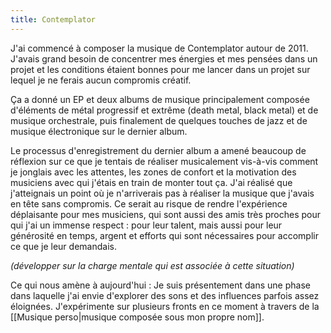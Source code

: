 ```yaml
---
title: Contemplator
---
```


J'ai commencé à composer la musique de Contemplator autour de 2011. J'avais grand besoin de concentrer mes énergies et mes pensées dans un projet et les conditions étaient bonnes  pour me lancer dans un projet sur lequel je ne ferais aucun compromis créatif.

Ça a donné un EP et deux albums de musique principalement composée d'éléments de métal progressif et extrême (death metal, black metal) et de musique orchestrale, puis finalement de quelques touches de jazz et de musique électronique sur le dernier album.

Le processus d'enregistrement du dernier album a amené beaucoup de réflexion sur ce que je tentais de réaliser musicalement vis-à-vis comment je jonglais avec les attentes, les zones de confort et la motivation des musiciens avec qui j'étais en train de monter tout ça. J'ai réalisé que j'atteignais un point où je n'arriverais pas à réaliser la musique que j'avais en tête sans compromis. Ce serait au risque de rendre l'expérience déplaisante pour mes musiciens, qui sont aussi des amis très proches pour qui j'ai un immense respect : pour leur talent, mais aussi pour leur générosité en temps, argent et efforts qui sont nécessaires pour accomplir ce que je leur demandais. 

*(développer sur la charge mentale qui est associée à cette situation)*

Ce qui nous amène à aujourd'hui : Je suis présentement dans une phase dans laquelle j'ai envie d'explorer des sons et des influences parfois assez éloignées. J'expérimente sur plusieurs fronts en ce moment à travers de la [[Musique perso|musique composée sous mon propre nom]].